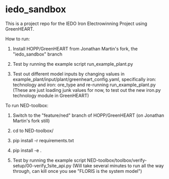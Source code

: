 # iedo_sandbox

This is a project repo for the IEDO Iron Electrowinning Project using GreenHEART.

How to run:

1. Install HOPP/GreenHEART from Jonathan Martin's fork, the "iedo_sandbox" branch

2. Test by running the example script run_example_plant.py

3. Test out different model inputs by changing values in example_plant/input/plant/greenheart_config.yaml,
    specifically iron: technology and iron: ore_type and re-running run_example_plant.py
    (These are just loading junk values for now, to test out the new iron.py technology module in GreenHEART)

To run NED-toolbox:

1. Switch to the "feature/ned" branch of HOPP/GreenHEART (on Jonathan Martin's fork still)

2. cd to NED-toolbox/

3. pip install -r requirements.txt

4. pip install -e .

5. Test by running the example script NED-toolbox/toolbox/verify-setup/00-verify_1site_api.py
    (Will take several minutes to run all the way through, can kill once you see "FLORIS is the system model")